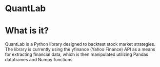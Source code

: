 # QuantLab
# What is it?
QuantLab is a Python library designed to backtest stock market strategies. The library is currently using the yfinance (Yahoo Finance) API as a means for extracting financial data, which is then manipulated utilizing Pandas dataframes and Numpy functions.
